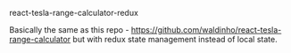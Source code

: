 react-tesla-range-calculator-redux

Basically the same as this repo - https://github.com/waldinho/react-tesla-range-calculator but with redux state management instead of local state.
